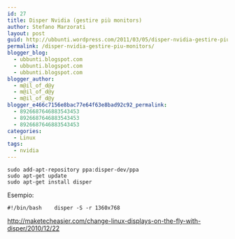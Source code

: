 ```yaml
---
id: 27
title: Disper Nvidia (gestire più monitors)
author: Stefano Marzorati
layout: post
guid: http://ubbunti.wordpress.com/2011/03/05/disper-nvidia-gestire-piu-monitors
permalink: /disper-nvidia-gestire-piu-monitors/
blogger_blog:
  - ubbunti.blogspot.com
  - ubbunti.blogspot.com
  - ubbunti.blogspot.com
blogger_author:
  - m@il_of_d@y
  - m@il_of_d@y
  - m@il_of_d@y
blogger_e466c7156e8bac77e64f63e8bad92c92_permalink:
  - 8926687646883543453
  - 8926687646883543453
  - 8926687646883543453
categories:
  - Linux
tags:
  - nvidia
---
```

`sudo add-apt-repository ppa:disper-dev/ppa`  
`sudo apt-get update`  
`sudo apt-get install disper`

Esempio:

`#!/bin/bash   
disper -S -r 1360x768`

<http://maketecheasier.com/change-linux-displays-on-the-fly-with-disper/2010/12/22>